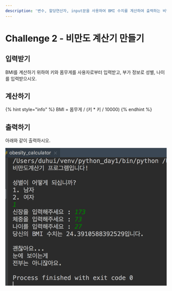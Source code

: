 ```yaml
---
description: '변수, 할당연산자, input문을 사용하여 BMI 수치를 계산하여 출력하는 비만도 계산기를 만들어봅시다.'
---
```


# Challenge 2 - 비만도 계산기 만들기

## 입력받기

 BMI를 계산하기 위하여 키와 몸무게를 사용자로부터 입력받고, 부가 정보로 성별, 나이를 입력받으시오.

## 계산하기

{% hint style="info" %}
BMI = 몸무게 / \(키 \* 키 / 10000\)
{% endhint %}

## 출력하기

아래와 같이 출력하시오.

![&#xBE44;&#xB9CC;&#xB3C4; &#xACC4;&#xC0B0;&#xAE30; &#xCD9C;&#xB825;](../../.gitbook/assets/image%20%2848%29.png)



